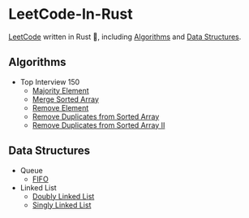 # LeetCode-In-Rust

[LeetCode](https://leetcode.cn/u/kerthcet) written in Rust 🦀️, including [Algorithms](#algorithms) and [Data Structures](#data-structures).

## Algorithms

- Top Interview 150
  - [Majority Element](./src/algos/mojority_element.rs)
  - [Merge Sorted Array](./src/algos/merge_sorted_array.rs)
  - [Remove Element](./src/algos/remove_element.rs)
  - [Remove Duplicates from Sorted Array](./src/algos/remove_duplicates.rs)
  - [Remove Duplicates from Sorted Array II](./src/algos/remove_duplicates_2.rs)

## Data Structures

- Queue
  - [FIFO](./src/data-structures/fifo.rs)
- Linked List
  - [Doubly Linked List](./src/data-structures/doubly_linked_list.rs)
  - [Singly Linked List](./src/data-structures/singly_linked_list.rs)
